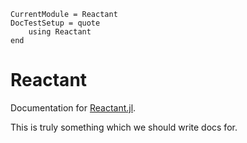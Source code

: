 ```@meta
CurrentModule = Reactant
DocTestSetup = quote
    using Reactant
end
```

# Reactant

Documentation for [Reactant.jl](https://github.com/EnzymeAD/Reactant.jl).

This is truly something which we should write docs for.

